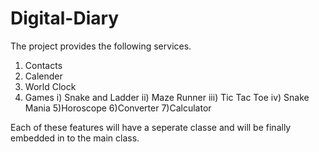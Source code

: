 # Digital-Diary

The project provides the following services.

1) Contacts
2) Calender
3) World Clock
4) Games
     i)  Snake and Ladder
    ii)  Maze Runner
   iii)  Tic Tac Toe
    iv)  Snake Mania
5)Horoscope
6)Converter
7)Calculator

Each of these features will have a seperate classe and will be finally embedded in to the main class.
